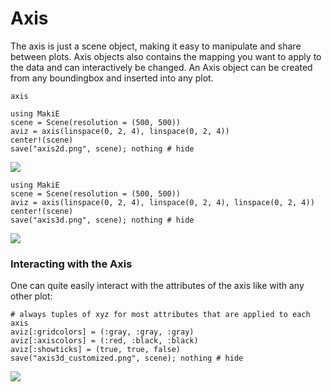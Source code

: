 # Axis

The axis is just a scene object, making it easy to manipulate and share between plots.
Axis objects also contains the mapping you want to apply to the data and can interactively be changed.
An Axis object can be created from any boundingbox and inserted into any plot.

```@docs
axis
```


```@example axis
using MakiE
scene = Scene(resolution = (500, 500))
aviz = axis(linspace(0, 2, 4), linspace(0, 2, 4))
center!(scene)
save("axis2d.png", scene); nothing # hide
```
![](axis2d.png)


```@example axis
using MakiE
scene = Scene(resolution = (500, 500))
aviz = axis(linspace(0, 2, 4), linspace(0, 2, 4), linspace(0, 2, 4))
center!(scene)
save("axis3d.png", scene); nothing # hide
```
![](axis3d.png)

### Interacting with the Axis

One can quite easily interact with the attributes of the axis like with any other plot:

```@example axis
# always tuples of xyz for most attributes that are applied to each axis
aviz[:gridcolors] = (:gray, :gray, :gray)
aviz[:axiscolors] = (:red, :black, :black)
aviz[:showticks] = (true, true, false)
save("axis3d_customized.png", scene); nothing # hide
```
![](axis3d_customized.png)
